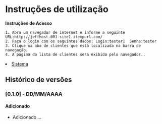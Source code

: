 # Instruções de utilização

**Instruções de Acesso** <br>

    1. Abra um navegador de internet e informe a seguinte URL:http://jeffhost-001-site1.itempurl.com/
    2. Faça o login com os seguintes dados: Login:tester1  Senha:tester 
    3. Clique na aba de clientes que está localizada na barra de navegação.
    4. A pagina da lista de clientes será exibida pelo navegador..

<li><a href="Sistema/ControleDeContatos.html">Sistema</a></li>

## Histórico de versões

### [0.1.0] - DD/MM/AAAA
#### Adicionado
- Adicionado ...
